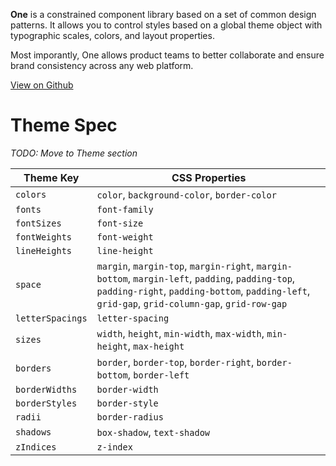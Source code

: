 <!-- # One -->

**One** is a constrained component library based on a set of common design patterns. It allows you to control styles based on a global theme object with typographic scales, colors, and layout properties.

Most imporantly, One allows product teams to better collaborate and ensure brand consistency across any web platform.

[View on Github](https://github.com/binhxn/component-library)

# Theme Spec

_TODO: Move to Theme section_

| Theme Key        | CSS Properties                                                                                                                                                                                     |
| ---------------- | -------------------------------------------------------------------------------------------------------------------------------------------------------------------------------------------------- |
| `colors`         | `color`, `background-color`, `border-color`                                                                                                                                                        |
| `fonts`          | `font-family`                                                                                                                                                                                      |
| `fontSizes`      | `font-size`                                                                                                                                                                                        |
| `fontWeights`    | `font-weight`                                                                                                                                                                                      |
| `lineHeights`    | `line-height`                                                                                                                                                                                      |
| `space`          | `margin`, `margin-top`, `margin-right`, `margin-bottom`, `margin-left`, `padding`, `padding-top`, `padding-right`, `padding-bottom`, `padding-left`, `grid-gap`, `grid-column-gap`, `grid-row-gap` |
| `letterSpacings` | `letter-spacing`                                                                                                                                                                                   |
| `sizes`          | `width`, `height`, `min-width`, `max-width`, `min-height`, `max-height`                                                                                                                            |
| `borders`        | `border`, `border-top`, `border-right`, `border-bottom`, `border-left`                                                                                                                             |
| `borderWidths`   | `border-width`                                                                                                                                                                                     |
| `borderStyles`   | `border-style`                                                                                                                                                                                     |
| `radii`          | `border-radius`                                                                                                                                                                                    |
| `shadows`        | `box-shadow`, `text-shadow`                                                                                                                                                                        |
| `zIndices`       | `z-index`                                                                                                                                                                                          |
